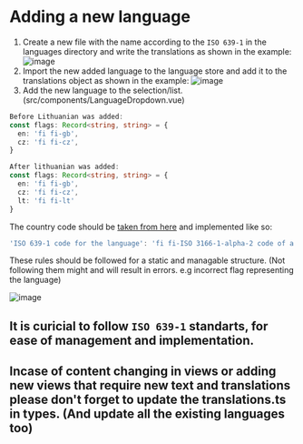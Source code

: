 # Adding a new language

1. Create a new file with the name according to the `ISO 639-1` in the languages directory and write the translations as shown in the example:
   ![image](https://github.com/monero-atm/atm-web/assets/82507565/fc2b828e-c1e9-4539-837b-cead9e344770)
2. Import the new added language to the language store and add it to the translations object as shown in the example:
   ![image](https://github.com/monero-atm/atm-web/assets/82507565/36f31be7-dcdb-45ad-8ec7-16b422b0fbfe)
3. Add the new language to the selection/list.(src/components/LanguageDropdown.vue)

```typescript
Before Lithuanian was added:
const flags: Record<string, string> = {
  en: 'fi fi-gb',
  cz: 'fi fi-cz',
}

After lithuanian was added:
const flags: Record<string, string> = {
  en: 'fi fi-gb',
  cz: 'fi fi-cz',
  lt: 'fi fi-lt'
}
```
The country code should be [taken from here](https://www.iso.org/obp/ui/#search/code/) and implemented like so:
```typescript
'ISO 639-1 code for the language': 'fi fi-ISO 3166-1-alpha-2 code of a country'
```
These rules should be followed for a static and managable structure. (Not following them might and will result in errors. e.g incorrect flag representing the language)

![image](https://github.com/monero-atm/atm-web/assets/82507565/11ad6706-6063-47db-a8bc-23caa6cd5bc2)

## It is curicial to follow `ISO 639-1` standarts, for ease of management and implementation.

## Incase of content changing in views or adding new views that require new text and translations please don't forget to update the translations.ts in types. (And update all the existing languages too)
